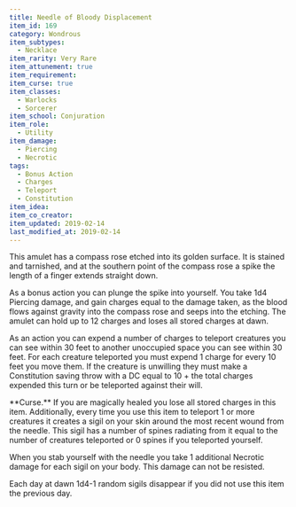 ```yaml
---
title: Needle of Bloody Displacement
item_id: 169
category: Wondrous
item_subtypes:
  - Necklace
item_rarity: Very Rare
item_attunement: true
item_requirement:
item_curse: true
item_classes:
  - Warlocks
  - Sorcerer
item_school: Conjuration
item_role:
  - Utility
item_damage:
  - Piercing
  - Necrotic
tags:
  - Bonus Action
  - Charges
  - Teleport
  - Constitution
item_idea:
item_co_creator:
item_updated: 2019-02-14
last_modified_at: 2019-02-14
---
```


This amulet has a compass rose etched into its golden surface. It is stained and tarnished, and at the southern point of the compass rose a spike the length of a finger extends straight down.

As a bonus action you can plunge the spike into yourself. You take 1d4 Piercing damage, and gain charges equal to the damage taken, as the blood flows against gravity into the compass rose and seeps into the etching.
The amulet can hold up to 12 charges and loses all stored charges at dawn.

As an action you can expend a number of charges to teleport creatures you can see within 30 feet to another unoccupied space you can see within 30 feet. For each creature teleported you must expend 1 charge for every 10 feet you move them. If the creature is unwilling they must make a Constitution saving throw with a DC equal to 10 + the total charges expended this turn or be teleported against their will.

<section id="curse">
**Curse.** If you are magically healed you lose all stored charges in this item.
Additionally, every time you use this item to teleport 1 or more creatures it creates a sigil on your skin around the most recent wound from the needle. This sigil has a number of spines radiating from it equal to the number of creatures teleported or 0 spines if you teleported yourself.

When you stab yourself with the needle you take 1 additional Necrotic damage for each sigil on your body. This damage can not be resisted. 

Each day at dawn 1d4-1 random sigils disappear if you did not use this item the previous day.
</section>
